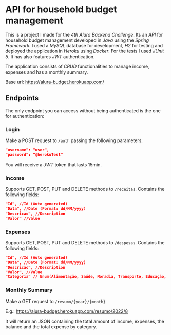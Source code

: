 # API for household budget management

This is a project I made for the *4th Alura Backend Challenge*.
Its an *API* for household budget management developed in *Java* using the *Spring Framework*. I used a *MySQL* database for development, *H2* for testing and deployed the application in *Heroku* using *Docker*.
For the tests I used *JUnit 5*.
It has also features *JWT* authentication.

The application consists of *CRUD* functionalities to manage income, expenses and has a monthly summary.

Base url: https://alura-budget.herokuapp.com/

## Endpoints
The only endpoint you can access without being authenticated is the one for authentication:

### Login
Make a POST request to ```/auth``` passing the following parameters:
```json
"username": "user",
"password": "@herokuTest"
```
You will receive a *JWT* token that lasts 15min.

### Income
Supports GET, POST, PUT and DELETE methods to ```/receitas```.
Contains the following fields:
```json
"Id", //Id (Auto generated)
"Data", //Date (Format: dd/MM/yyyy)
"Descricao", //Description
"Valor" //Value
```

### Expenses
Supports GET, POST, PUT and DELETE methods to ```/despesas```.
Contains the following fields:
```json
"Id", //Id (Auto generated)
"Data", //Date (Format: dd/MM/yyyy)
"Descricao", //Description
"Valor", //Value
"Categoria" // Enum(Alimentação, Saúde, Moradia, Transporte, Educação, Lazer, Imprevistos, Outras)
```
### Monthly Summary
Make a GET request to
```/resumo/{year}/{month}```

E.g.: https://alura-budget.herokuapp.com/resumo/2022/8

It will return an JSON containing the total amount of income, expenses, the balance and the total expense by category.
